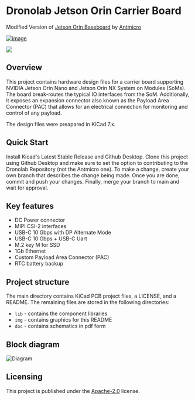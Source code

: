 # Dronolab Jetson Orin Carrier Board

Modified Version of [Jetson Orin Baseboard](https://github.com/antmicro/jetson-orin-baseboard) by [Antmicro](https://www.antmicro.com)

[![image](https://img.shields.io/badge/View%20on-Antmicro%20Open%20Source%20Portal-332d37?style=flat-square)](https://opensource.antmicro.com/projects/jetson-orin-baseboard)

![](img/jetson-orin-baseboard-photo.png)

## Overview

This project contains hardware design files for a carrier board supporting NVIDIA Jetson Orin Nano and Jetson Orin NX System on Modules (SoMs). The board break-routes the typical IO interfaces from the SoM. Additionally, it exposes an expansion connector also known as the Payload Area Connector (PAC) that allows for an electrical connection for monitoring and control of any payload.

The design files were preapared in KiCad 7.x.

## Quick Start

Install Kicad's Latest Stable Release and Github Desktop. Clone this project using Github Desktop and make sure to set the option to contributing to the Dronolab Repository (not the Antmicro one). To make a change, create your own branch that describes the change being made. Once you are done, commit and push your changes. Finally, merge your branch to main and wait for approval.

## Key features

* DC Power connector
* MIPI CSI-2 interfaces
* USB-C 10 Gbps with DP Alternate Mode
* USB-C 10 Gbps + USB-C Uart
* M.2 key M for SSD
* 1Gb Ethernet
* Custom Payload Area Connector (PAC)
* RTC battery backup

## Project structure

The main directory contains KiCad PCB project files, a LICENSE, and a README.
The remaining files are stored in the following directories:

* `lib` - contains the component libraries
* `img` - contains graphics for this README
* `doc` - contains schematics in pdf form

## Block diagram

![Diagram](doc/jetson-orin-baseboard-diagram.png)

## Licensing

This project is published under the [Apache-2.0](LICENSE) license.

